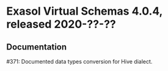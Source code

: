 # Exasol Virtual Schemas 4.0.4, released 2020-??-??

## Documentation

#371: Documented data types conversion for Hive dialect.